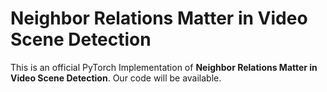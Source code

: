 # Neighbor Relations Matter in Video Scene Detection
This is an official PyTorch Implementation of **Neighbor Relations Matter in Video Scene Detection**.
Our code will be available.
